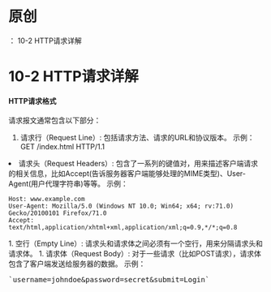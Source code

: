 # 原创
：  10-2 HTTP请求详解

# 10-2 HTTP请求详解

#### HTTP请求格式

请求报文通常包含以下部分：

1.  请求行（Request Line）: 包括请求方法、请求的URL和协议版本。 示例：GET /index.html HTTP/1.1 
<li> 请求头（Request Headers）: 包含了一系列的键值对，用来描述客户端请求的相关信息，比如Accept(告诉服务器客户端能够处理的MIME类型)、User-Agent(用户代理字符串)等等。 示例： <pre><code>Host: www.example.com
User-Agent: Mozilla/5.0 (Windows NT 10.0; Win64; x64; rv:71.0) Gecko/20100101 Firefox/71.0
Accept: text/html,application/xhtml+xml,application/xml;q=0.9,*/*;q=0.8</code></pre> </li>
1.  空行（Empty Line）: 请求头和请求体之间必须有一个空行，用来分隔请求头和请求体。 
1.  请求体（Request Body）: 对于一些请求（比如POST请求），请求体包含了客户端发送给服务器的数据。 示例： <pre>`username=johndoe&amp;password=secret&amp;submit=Login`</pre>
